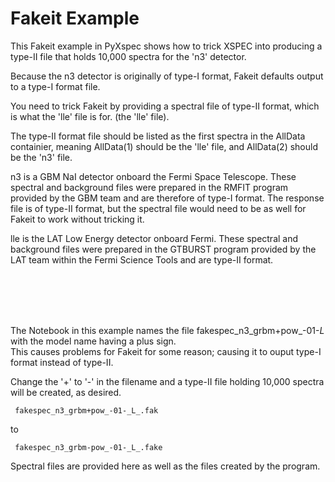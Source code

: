 # Fakeit Example

This Fakeit example in PyXspec shows how to trick XSPEC into producing a type-II file that holds 10,000 spectra for the 'n3' detector.  

Because the n3 detector is originally of type-I format, Fakeit defaults output to a type-I format file.  

You need to trick Fakeit by providing a spectral file of type-II format, which is what the 'lle' file is for. (the 'lle' file).  

The type-II format file should be listed as the first spectra in the AllData containier, meaning AllData(1) should be the 'lle' file, and AllData(2) should be the 'n3' file.

n3 is a GBM NaI detector onboard the Fermi Space Telescope.  These spectral and background files were prepared in the RMFIT program provided by the GBM team and are therefore of type-I format.  The response file is of type-II format, but the spectral file would need to be as well for Fakeit to work without tricking it.

lle is the LAT Low Energy detector onboard Fermi.  These spectral and background files were prepared in the GTBURST program provided by the LAT team within the Fermi Science Tools and are type-II format.

<br />
<br />
<br />
<br />
      
<p>  </p>

The Notebook in this example names the file 
    fakespec_n3_grbm+pow_-01-_L_ 
with the model name having a plus sign.  
This causes problems for Fakeit for some reason; causing it to ouput type-I format instead of type-II.

Change the '+' to '-' in the filename and a type-II file holding 10,000 spectra will be created, as desired.
<pre><code> fakespec_n3_grbm+pow_-01-_L_.fak </code></pre>
to 
<pre><code> fakespec_n3_grbm-pow_-01-_L_.fake </code></pre>

Spectral files are provided here as well as the files created by the program.
